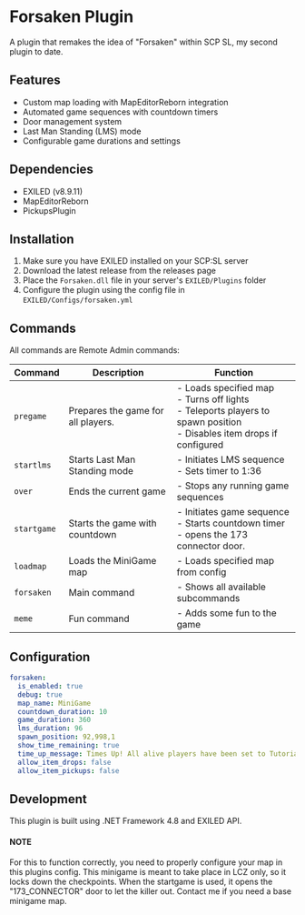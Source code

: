 # Forsaken Plugin

A plugin that remakes the idea of "Forsaken" within SCP SL, my second plugin to date.

## Features

- Custom map loading with MapEditorReborn integration
- Automated game sequences with countdown timers
- Door management system
- Last Man Standing (LMS) mode
- Configurable game durations and settings

## Dependencies

- EXILED (v8.9.11)
- MapEditorReborn
- PickupsPlugin

## Installation

1. Make sure you have EXILED installed on your SCP:SL server
2. Download the latest release from the releases page
3. Place the `Forsaken.dll` file in your server's `EXILED/Plugins` folder
4. Configure the plugin using the config file in `EXILED/Configs/forsaken.yml`

## Commands

All commands are Remote Admin commands:

| Command | Description | Function |
|---------|-------------|-----------|
| `pregame` | Prepares the game for all players. | - Loads specified map<br>- Turns off lights<br>- Teleports players to spawn position<br>- Disables item drops if configured |
| `startlms` | Starts Last Man Standing mode | - Initiates LMS sequence<br>- Sets timer to 1:36 |
| `over` | Ends the current game | - Stops any running game sequences |
| `startgame` | Starts the game with countdown | - Initiates game sequence<br>- Starts countdown timer<br>- opens the 173 connector door. |
| `loadmap` | Loads the MiniGame map | - Loads specified map from config |
| `forsaken` | Main command | - Shows all available subcommands |
| `meme` | Fun command | - Adds some fun to the game |

## Configuration

```yaml
forsaken:
  is_enabled: true
  debug: true
  map_name: MiniGame
  countdown_duration: 10
  game_duration: 360
  lms_duration: 96
  spawn_position: 92,998,1
  show_time_remaining: true
  time_up_message: Times Up! All alive players have been set to Tutorial.
  allow_item_drops: false
  allow_item_pickups: false
```

## Development

This plugin is built using .NET Framework 4.8 and EXILED API.

#### NOTE
For this to function correctly, you need to properly configure your map in this plugins config. This minigame is meant to take place in LCZ only, so it locks down the checkpoints. When the startgame is used, it opens the "173_CONNECTOR" door to let the killer out. Contact me if you need a base minigame map.